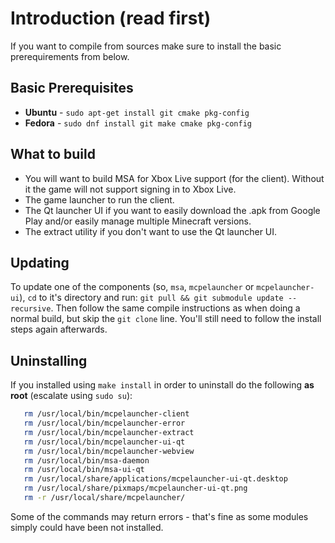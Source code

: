 # Introduction (read first)

If you want to compile from sources make sure to install the basic
prerequirements from below.

## Basic Prerequisites

- **Ubuntu** - `sudo apt-get install git cmake pkg-config`
- **Fedora** - `sudo dnf install git make cmake pkg-config`

## What to build

- You will want to build MSA for Xbox Live support (for the client).
  Without it the game will not support signing in to Xbox Live.
- The game launcher to run the client.
- The Qt launcher UI if you want to easily download the .apk from Google
  Play and/or easily manage multiple Minecraft versions.
- The extract utility if you don't want to use the Qt launcher UI.

## Updating

To update one of the components (so, `msa`, `mcpelauncher` or
`mcpelauncher-ui`), `cd` to it's directory and run:
`git pull && git submodule update --recursive`. Then follow the same
compile instructions as when doing a normal build, but skip the
`git clone` line. You'll still need to follow the install steps again
afterwards.

## Uninstalling

If you installed using `make install` in order to uninstall do the
following **as root** (escalate using `sudo su`):

``` bash
   rm /usr/local/bin/mcpelauncher-client
   rm /usr/local/bin/mcpelauncher-error
   rm /usr/local/bin/mcpelauncher-extract
   rm /usr/local/bin/mcpelauncher-ui-qt
   rm /usr/local/bin/mcpelauncher-webview
   rm /usr/local/bin/msa-daemon
   rm /usr/local/bin/msa-ui-qt
   rm /usr/local/share/applications/mcpelauncher-ui-qt.desktop
   rm /usr/local/share/pixmaps/mcpelauncher-ui-qt.png
   rm -r /usr/local/share/mcpelauncher/
```

Some of the commands may return errors - that's fine as some modules
simply could have been not installed.
